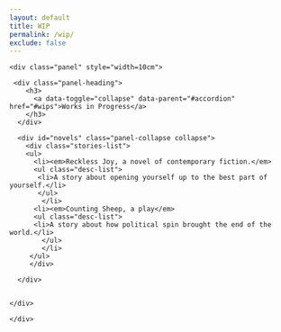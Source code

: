 ```yaml
---
layout: default
title: WIP
permalink: /wip/
exclude: false
---
```

<div class="container">
 
  <div class="panel-group" id="accordion">
  
    <div class="panel" style="width=10cm">
    
     <div class="panel-heading">
        <h3>
          <a data-toggle="collapse" data-parent="#accordion" href="#wips">Works in Progress</a>
        </h3>
      </div>
      
      <div id="novels" class="panel-collapse collapse">
        <div class="stories-list">   
        <ul>
          <li><em>Reckless Joy, a novel of contemporary fiction.</em>
          <ul class="desc-list">
           <li>A story about opening yourself up to the best part of yourself.</li>
		   </ul>
			</li>
		  <li><em>Counting Sheep, a play</em>
          <ul class="desc-list">
          <li>A story about how political spin brought the end of the world.</li>
			</ul>
			</li>
         </ul>
         </div>
         
      </div>

      
    </div>
    
    </div>
</div>
